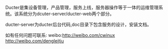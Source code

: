 Ducter是集设备管理，产品管理，服务上线，服务器操作等于一体的运维管理系统。该系统分为dcuter-server/ducter-web两个部分。

ducter-server为ducter后台代码,doc目录下包含服务的设计，安装文档。

如有任何问题可联系:
weibo:http://weibo.com/cwinux  http://weibo.com/dengleitju



